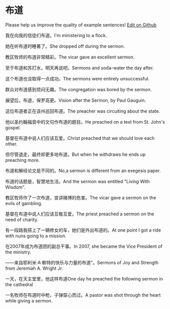 # 布道

Please help us improve the quality of example sentences! [Edit on Github](https://github.com/jiyushe/jiyu-example-sentence-source/blob/main/chinese/budao.md)

<p><span class="chinese">我在向我的信徒们布道。</span><span class="english">I'm ministering to a flock.</span></p>

<p><span class="chinese">她在听布道时睡著了。</span><span class="english">She dropped off during the sermon.</span></p>

<p><span class="chinese">教区牧师的布道非常精彩。</span><span class="english">The vicar gave an excellent sermon.</span></p>

<p><span class="chinese">至于布道和苏打水，明天再说吧。</span><span class="english">Sermons and soda-water the day after.</span></p>

<p><span class="chinese">这个布道也没取得一点成功。</span><span class="english">The sermons were entirely unsuccessful.</span></p>

<p><span class="chinese">群众对布道感到烦闷无趣。</span><span class="english">The congregation was bored by the sermon.</span></p>

<p><span class="chinese">展望后，布道，保罗高更。</span><span class="english">Vision after the Sermon, by Paul Gauguin.</span></p>

<p><span class="chinese">这位布道者正在该州巡回布道。</span><span class="english">The preacher was circuiting about the state.</span></p>

<p><span class="chinese">他以圣约翰福音中的文句作布道的题目。</span><span class="english">He preached on a text from St. John's gospel.</span></p>

<p><span class="chinese">基督在布道中说人们应该互爱。</span><span class="english">Christ preached that we should love each other.</span></p>

<p><span class="chinese">但尽管退走，最终却更多地布道。</span><span class="english">But when he withdraws he ends up preaching more.</span></p>

<p><span class="chinese">布道和解经论文是不同的。</span><span class="english">No,a sermon is different from an exegesis paper.</span></p>

<p><span class="chinese">布道的话题是，智慧地生活。</span><span class="english">And the sermon was entitled "Living With Wisdom".</span></p>

<p><span class="chinese">教区牧师作了一次布道，宣讲赌博的危害。</span><span class="english">The vicar gave a sermon on the evils of gambling.</span></p>

<p><span class="chinese">基督在布道中说人们应该互敬互爱。</span><span class="english">The priest preached a sermon on the need of charity.</span></p>

<p><span class="chinese">有一段路我搭上了一辆修女的车，她们是外出布道的。</span><span class="english">At one point I got a ride with nuns going to a mission.</span></p>

<p><span class="chinese">在2007年成为布道团的副总干事。</span><span class="english">In 2007, she became the Vice President of the ministry.</span></p>

<p><span class="chinese">——来自耶利米·A·赖特的快乐与力量的布道”。</span><span class="english">Sermons of Joy and Strength from Jeremiah A. Wright Jr.</span></p>

<p><span class="chinese">一天，在天主堂里，他这样布道</span><span class="english">One day he preached the following sermon in the cathedral</span></p>

<p><span class="chinese">一名牧师在布道时中枪，子弹穿心而过。</span><span class="english">A pastor was shot through the heart while giving a sermon.</span></p>

